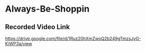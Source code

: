 # Always-Be-Shoppin

## Recorded Video Link
https://drive.google.com/file/d/1Ruz20hXmZwoQ2b249gTmzsJyG-KiWP3a/view

